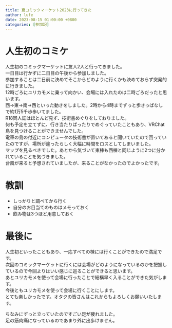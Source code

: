 ```yaml
---
title: 夏コミックマーケット2023に行ってきた
author: lufe
date: 2023-08-15 01:00:00 +0800
categories: [参加記]
---
```


# 人生初のコミケ

人生初のコミックマーケットに友人2人と行ってきました。  
一日目は行かずに二日目の午後から参加しました。  
参加することは二日前に決めてそこからどのように行くかも決めておらず突発的に行きました。  
12時ごろにユリカモメに乗って向かい、会場には入れたのは二時ごろだったと思います。  
西->東->南->西といった動きをしました。2時から4時までずっと歩きっぱなしで約1万5千歩歩いてました。  
R18同人誌はほとんど見ず、技術書めぐりをしておりました。  
何も予定を立てずに、行き当たりばったりでめぐっていたこともあり、VRChat島を見つけることができませんでした。  
電車の島の付近にコンピュータの技術書が置いてあると聞いていたので回っていたのですが、場所が違ったらしく大幅に時間をロスとしてしまいました。  
マップを見るべきでした。あとから気づいて東棟も西棟と同じように2つに分かれていることを気づきました。  
台風が来ると予想されていましたが、来ることがなかったのでよかったです。  

# 教訓

- しっかりと調べてから行く
- 自分のお目当てのものはメモっておく
- 飲み物は3つほど用意しておく

# 最後に

人生初といったこともあり、一応すべての棟には行くことができたので満足です。  
次回のコミックマーケットに行くには会場がどのようになっているのかを把握しているので今回よりはいい感じに巡ることができると思います。  
あとユリカモメを使って会場に行ったことで結構早く入ることができた気がします。  
今後ともユリカモメを使って会場に行くことにします。  
とても楽しかったです。オタクの皆さんはこれからもよろしくお願いいたします。  

ちなみにずっと立っていたのですごい足が疲れました。  
足の筋肉痛になっているのであまり外に出歩けません。  
